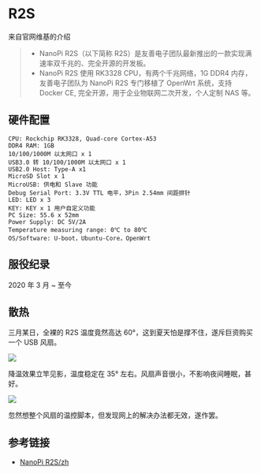 # R2S

来自官网维基的介绍

> - NanoPi R2S（以下简称 R2S）是友善电子团队最新推出的一款实现满速率双千兆的、完全开源的开发板。
> - NanoPi R2S 使用 RK3328 CPU，有两个千兆网络，1G DDR4 内存，友善电子团队为 NanoPi R2S 专门移植了 OpenWrt 系统，支持 Docker CE, 完全开源，用于企业物联网二次开发，个人定制 NAS 等。

## 硬件配置

```
CPU: Rockchip RK3328, Quad-core Cortex-A53
DDR4 RAM: 1GB
10/100/1000M 以太网口 x 1
USB3.0 转 10/100/1000M 以太网口 x 1
USB2.0 Host: Type-A x1
MicroSD Slot x 1
MicroUSB: 供电和 Slave 功能
Debug Serial Port: 3.3V TTL 电平，3Pin 2.54mm 间距排针
LED: LED x 3
KEY: KEY x 1 用户自定义功能
PC Size: 55.6 x 52mm
Power Supply: DC 5V/2A
Temperature measuring range: 0℃ to 80℃
OS/Software: U-boot，Ubuntu-Core，OpenWrt
```

## 服役纪录

2020 年 3 月 ~ 至今

## 散热

三月某日，全裸的 R2S 温度竟然高达 60°，这到夏天怕是撑不住，遂斥巨资购买一个 USB 风扇。

![](/img/r2s/1.jpg)

降温效果立竿见影，温度稳定在 35° 左右。风扇声音很小，不影响夜间睡眠，甚好。

![](/img/r2s/2.jpg)

忽然想整个风扇的温控脚本，但发现网上的解决办法都无效，遂作罢。

## 参考链接

- [NanoPi R2S/zh](https://wiki.friendlyelec.com/wiki/index.php/NanoPi_R2S/zh)
